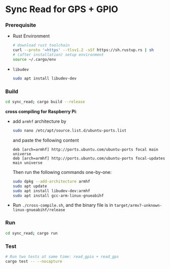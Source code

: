 # Sync Read for GPS + GPIO

### Prerequisite
- Rust Environment

  ```bash
  # download rust toolchain
  curl --proto '=https' --tlsv1.2 -sSf https://sh.rustup.rs | sh
  # (after installation) setup environment
  source ~/.cargo/env

- `libudev`

  ```bash
  sudo apt install libudev-dev

### Build

```bash
cd sync_read; cargo build --release
```

**cross compiling for Raspberry Pi**:

- add `armhf` architecture by

  ```bash
  sudo nano /etc/apt/source.list.d/ubuntu-ports.list
  ```

  and paste the following content

  ```
  deb [arch=armhf] http://ports.ubuntu.com/ubuntu-ports focal main universe
  deb [arch=armhf] http://ports.ubuntu.com/ubuntu-ports focal-updates main universe
  ```

  Then run the following commands one-by-one:

  ```bash
  sudo dpkg --add-architecture armhf
  sudo apt update
  sudo apt install libudev-dev:armhf
  sudo apt install gcc-arm-linux-gnueabihf
  ```

- Run `./cross-compile.sh`, and the binary file is in `target/armv7-unknown-linux-gnueabihf/release`

### Run

```bash
cd sync_read; cargo run
```

### Test

```bash
# Run two tests at same time: read_gpio + read_gps
cargo test -- --nocapture
```

